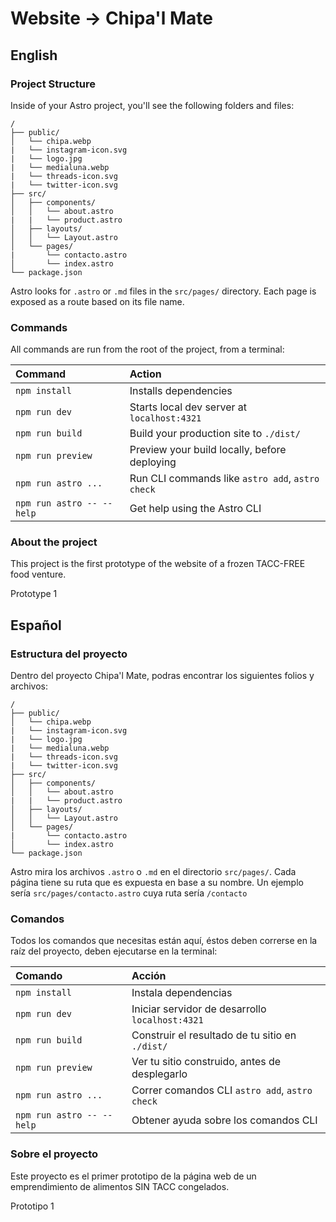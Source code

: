# Website -> Chipa'l Mate

## English

### Project Structure

Inside of your Astro project, you'll see the following folders and files:

```text
/
├── public/
│   └── chipa.webp
|   └── instagram-icon.svg
|   └── logo.jpg
|   └── medialuna.webp
|   └── threads-icon.svg
|   └── twitter-icon.svg
├── src/
│   ├── components/
│   │   └── about.astro
|   |   └── product.astro
│   ├── layouts/
│   │   └── Layout.astro
│   └── pages/
|       └── contacto.astro
│       └── index.astro
└── package.json
```

Astro looks for `.astro` or `.md` files in the `src/pages/` directory. Each page is exposed as a route based on its file name.

### Commands

All commands are run from the root of the project, from a terminal:

| Command                   | Action                                           |
| :------------------------ | :----------------------------------------------- |
| `npm install`             | Installs dependencies                            |
| `npm run dev`             | Starts local dev server at `localhost:4321`      |
| `npm run build`           | Build your production site to `./dist/`          |
| `npm run preview`         | Preview your build locally, before deploying     |
| `npm run astro ...`       | Run CLI commands like `astro add`, `astro check` |
| `npm run astro -- --help` | Get help using the Astro CLI                     |

### About the project

This project is the first prototype of the website of a frozen TACC-FREE food venture.

Prototype 1

## Español

### Estructura del proyecto

Dentro del proyecto Chipa'l Mate, podras encontrar los siguientes folios y archivos:

```text
/
├── public/
│   └── chipa.webp
|   └── instagram-icon.svg
|   └── logo.jpg
|   └── medialuna.webp
|   └── threads-icon.svg
|   └── twitter-icon.svg
├── src/
│   ├── components/
│   │   └── about.astro
|   |   └── product.astro
│   ├── layouts/
│   │   └── Layout.astro
│   └── pages/
|       └── contacto.astro
│       └── index.astro
└── package.json
```

Astro mira los archivos `.astro` o `.md` en el directorio `src/pages/`. Cada página tiene su ruta que es expuesta en base a su nombre. Un ejemplo sería `src/pages/contacto.astro` cuya ruta sería `/contacto`

### Comandos

Todos los comandos que necesitas están aquí, éstos deben correrse en la raíz del proyecto, deben ejecutarse en la terminal:

| Comando                   | Acción                                           |
| :------------------------ | :----------------------------------------------- |
| `npm install`             | Instala dependencias                             |
| `npm run dev`             | Iniciar servidor de desarrollo `localhost:4321`  |
| `npm run build`           | Construir el resultado de tu sitio en `./dist/`  |
| `npm run preview`         | Ver tu sitio construido, antes de desplegarlo    |
| `npm run astro ...`       | Correr comandos CLI `astro add`, `astro check`   |
| `npm run astro -- --help` | Obtener ayuda sobre los comandos CLI             |

### Sobre el proyecto

Este proyecto es el primer prototipo de la página web de un emprendimiento de alimentos SIN TACC congelados.

Prototipo 1
